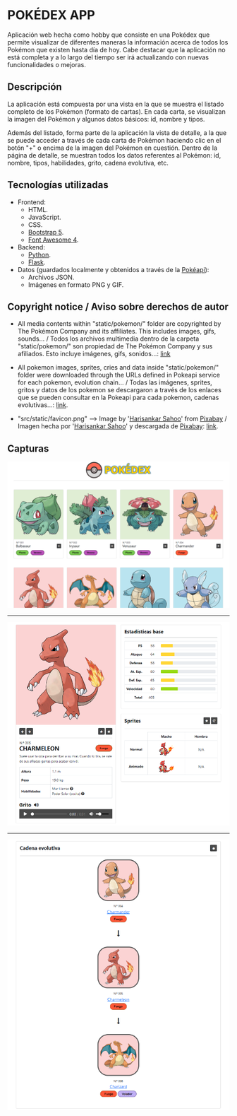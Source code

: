 # POKÉDEX APP
Aplicación web hecha como hobby que consiste en una Pokédex que permite visualizar de diferentes maneras la información acerca de todos los Pokémon que existen hasta día de hoy. Cabe destacar que la aplicación no está completa y a lo largo del tiempo ser irá actualizando con nuevas funcionalidades o mejoras.

## Descripción 
La aplicación está compuesta por una vista en la que se muestra el listado completo de los Pokémon (formato de cartas). En cada carta, se visualizan la imagen del Pokémon y algunos datos básicos: id, nombre y tipos. 

Además del listado, forma parte de la aplicación la vista de detalle, a la que se puede acceder a través de cada carta de Pokémon haciendo clic en el botón "+" o encima de la imagen del Pokémon en cuestión. Dentro de la página de detalle, se muestran todos los datos referentes al Pokémon: id, nombre, tipos, habilidades, grito, cadena evolutiva, etc.

## Tecnologías utilizadas
- Frontend:
    - HTML.
    - JavaScript.
    - CSS.
    - [Bootstrap 5](https://getbootstrap.com/).
    - [Font Awesome 4](https://fontawesome.com/v4/).
- Backend:
    - [Python](https://www.python.org/).
    - [Flask](https://flask.palletsprojects.com/en/3.0.x/).
- Datos (guardados localmente y obtenidos a través de la [Pokéapi](https://pokeapi.co/)):
    - Archivos JSON.
    - Imágenes en formato PNG y GIF.

## Copyright notice / Aviso sobre derechos de autor
- All media contents within "static/pokemon/" folder are copyrighted by The Pokémon Company and its affiliates. This includes images, gifs, sounds... / Todos los archivos multimedia dentro de la carpeta "static/pokemon/" son propiedad de The Pokémon Company y sus afiliados. Esto incluye imágenes, gifs, sonidos...: [link](https://www.pokemon.com/)

- All pokemon images, sprites, cries and data inside "static/pokemon/" folder were downloaded through the URLs defined in Pokeapi service for each pokemon, evolution chain... / Todas las imágenes, sprites, gritos y datos de los pokemon se descargaron a través de los enlaces que se pueden consultar en la Pokeapi para cada pokemon, cadenas evolutivas...: [link](https://pokeapi.co/).

- "src/static/favicon.png" --> Image by '[Harisankar Sahoo](https://pixabay.com/users/hsaart-8633812/?utm_source=link-attribution&utm_medium=referral&utm_campaign=image&utm_content=4657023)' from [Pixabay](https://pixabay.com//?utm_source=link-attribution&utm_medium=referral&utm_campaign=image&utm_content=4657023) / Imagen hecha por '[Harisankar Sahoo](https://pixabay.com/users/hsaart-8633812/?utm_source=link-attribution&utm_medium=referral&utm_campaign=image&utm_content=4657023)' y descargada de [Pixabay](https://pixabay.com//?utm_source=link-attribution&utm_medium=referral&utm_campaign=image&utm_content=4657023): [link](https://pixabay.com/vectors/pokemon-icon-design-symbol-sign-4657023/).

## Capturas

![(Imagen no encontrada - Página listado)](repo_images/listado_pokemon.png)

---

![(Imagen no encontrada - Página detalle 1)](repo_images/detalle_pokemon_1.png)

---

![(Imagen no encontrada - Página detalle 2)](repo_images/detalle_pokemon_2.png)
